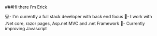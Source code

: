 ###Hi there i'm Erick

💻- I'm currently a full stack developer with back end focus
🚀- I work with .Net core, razor pages, Asp.net MVC and .net Framework
🌱- Currently improving Javascript
